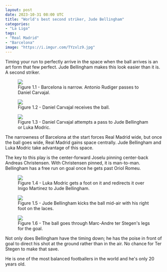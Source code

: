 ```yaml
---
layout: post
date: 2023-10-31 08:00 UTC
title: "World's best second striker, Jude Bellingham"
categories:
- "La Liga"
tags:
- "Real Madrid"
- "Barcelona"
image: "https://i.imgur.com/TYzxlz9.jpg"
---
```


Timing your run to perfectly arrive in the space when the ball arrives is an art form that few perfect. Jude Bellingham makes this look easier than it is. A second striker.

<!---more--->

<figure>
    <img src="https://i.imgur.com/pnny1Am.jpg">
    <figcaption>Figure 1.1 - Barcelona is narrow. Antonio Rudiger passes to Daniel Carvajal.</figcaption>
</figure> 

<figure>
    <img src="https://i.imgur.com/orq22J5.jpg">
    <figcaption>Figure 1.2 - Daniel Carvajal receives the ball.</figcaption>
</figure> 

<figure>
    <img src="https://i.imgur.com/TYzxlz9.jpg">
    <figcaption>Figure 1.3 - Daniel Carvajal attempts a pass to Jude Bellingham or Luka Modric.</figcaption>
</figure> 

The narrowness of Barcelona at the start forces Real Madrid wide, but once the ball goes wide, Real Madrid gains space centrally. Jude Bellingham and Luka Modric take advantage of this space. 

The key to this play is the center-forward Joselu pinning center-back Andreas Christensen. With Christensen pinned, it is man-to-man. Bellingham has a free run on goal once he gets past Oriol Romeu. 

<figure>
    <img src="https://i.imgur.com/7tlk3vU.jpg">
    <figcaption>Figure 1.4 - Luka Modric gets a foot on it and redirects it over Inigo Martinez to Jude Bellingham.</figcaption>
</figure> 

<figure>
    <img src="https://i.imgur.com/dLR7hSX.jpg">
    <figcaption>Figure 1.5 - Jude Bellingham kicks the ball mid-air with his right foot on the laces.</figcaption>
</figure> 

<figure>
    <img src="https://i.imgur.com/qI8qDUB.jpg">
    <figcaption>Figure 1.6 - The ball goes through Marc-Andre ter Stegen's legs for the goal.</figcaption>
</figure> 

Not only does Bellingham have the timing down; he has the poise in front of goal to direct his shot at the ground rather than in the air. No chance for Ter Stegen to make that save.

He is one of the most balanced footballers in the world and he's only 20 years old.

